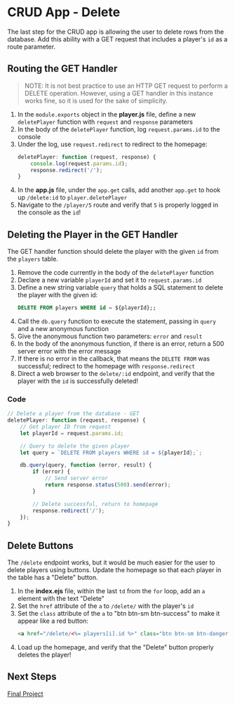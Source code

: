 # CRU**D** App - Delete
The last step for the CRUD app is allowing the user to delete rows from the database. Add this ability with a GET request that includes a player's `id` as a route parameter.

## Routing the GET Handler
>NOTE: It is not best practice to use an HTTP GET request to perform a DELETE operation. However, using a GET handler in this instance works fine, so it is used for the sake of simplicity.

1. In the `module.exports` object in the **player.js** file, define a new `deletePlayer` function with `request` and `response` parameters
1. In the body of the `deletePlayer` function, log `request.params.id` to the console
1. Under the log, use `request.redirect` to redirect to the homepage:
    ```js
    deletePlayer: function (request, response) {
        console.log(request.params.id);
        response.redirect('/');
    }
    ```
1. In the **app.js** file, under the `app.get` calls, add another `app.get` to hook up `/delete:id` to `player.deletePlayer`
1. Navigate to the `/player/5` route and verify that `5` is properly logged in the console as the `id`!

## Deleting the Player in the GET Handler
The GET handler function should delete the player with the given `id` from the `players` table. 

1. Remove the code currently in the body of the `deletePlayer` function
1. Declare a new variable `playerId` and set it to `request.params.id`
1. Define a new string variable `query` that holds a SQL statement to delete the player with the given id:
    ```sql
    DELETE FROM players WHERE id = ${playerId};;
    ```
1. Call the `db.query` function to execute the statement, passing in `query` and a new anonymous function
1. Give the anonymous function two parameters: `error` and `result`
1. In the body of the anonymous function, if there is an error, return a 500 server error with the error message
1. If there is no error in the callback, that means the `DELETE FROM` was successful; redirect to the homepage with `response.redirect`
1. Direct a web browser to the `delete/:id` endpoint, and verify that the player with the `id` is successfully deleted!

### Code
```js
// Delete a player from the database - GET
deletePlayer: function (request, response) {
    // Get player ID from request
    let playerId = request.params.id;

    // Query to delete the given player
    let query = `DELETE FROM players WHERE id = ${playerId};`;

    db.query(query, function (error, result) {
        if (error) {
            // Send server error
            return response.status(500).send(error);
        }

        // Delete successful, return to homepage
        response.redirect('/');
    });
}
```

## Delete Buttons
The `/delete` endpoint works, but it would be much easier for the user to delete players using buttons. Update the homepage so that each player in the table has a "Delete" button.

1. In the **index.ejs** file, within the last `td` from the `for` loop, add an `a` element with the text "Delete"
1. Set the `href` attribute of the `a` to `/delete/` with the player's `id`
1. Set the `class` attribute of the `a` to "btn btn-sm btn-success" to make it appear like a red button:
    ```html
    <a href="/delete/<%= players[i].id %>" class="btn btn-sm btn-danger">Delete</a>
    ```
1. Load up the homepage, and verify that the "Delete" button properly deletes the player!

## Next Steps
[Final Project](../FinalProject/FinalProject.md)